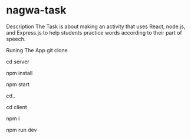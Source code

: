 # nagwa-task

Description
The Task is about making an activity that uses React, node.js, and Express.js to help students practice words according to their part of speech.

Runing The App
git clone

cd server

npm install

npm start

cd..

cd client

npm i

npm run dev

